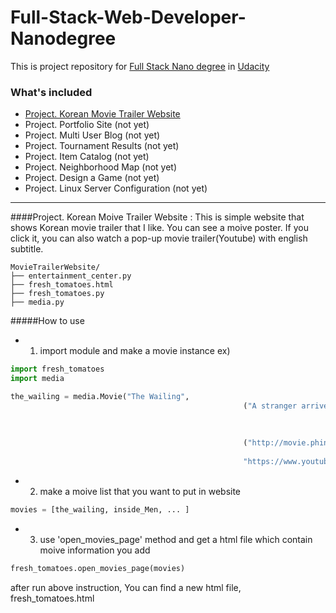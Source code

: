 # Full-Stack-Web-Developer-Nanodegree
This is project repository for [Full Stack Nano degree](https://www.udacity.com/course/full-stack-web-developer-nanodegree--nd004) in [Udacity](https://www.udacity.com/)

### What's included
- [Project. Korean Movie Trailer Website]()
- Project. Portfolio Site (not yet)
- Project. Multi User Blog (not yet)
- Project. Tournament Results (not yet)
- Project. Item Catalog (not yet)
- Project. Neighborhood Map (not yet)
- Project. Design a Game (not yet)
- Project. Linux Server Configuration (not yet)

---
####Project. Korean Moive Trailer Website
: This is simple website that shows Korean movie trailer that I like. You can see a moive poster. If you click it, you can also watch a pop-up movie trailer(Youtube) with english subtitle.
```
MovieTrailerWebsite/
├── entertainment_center.py 
├── fresh_tomatoes.html
├── fresh_tomatoes.py
├── media.py
```
#####How to use
- 1. import module and make a movie instance
ex)
```python
import fresh_tomatoes
import media

the_wailing = media.Movie("The Wailing",
                                                    ("A stranger arrives in a little village and soon af"
                                                                                "ter a mysterious sickness starts spreading. A poli"
                                                                                "ce man is drawn into the incident and is forced to"
                                                                                " solve the mystery in order to save his daughter"),
                                                    ("http://movie.phinf.naver.net/20160425_165/14615601"
                                                                                "65179gYQ0g_JPEG/movie_image.jpg"),
                                                    "https://www.youtube.com/watch?v=43uAputjI4k")

```
- 2. make a moive list that you want to put in website
```python
movies = [the_wailing, inside_Men, ... ]
```
- 3. use 'open_movies_page' method and get a html file which contain moive information you add
```python
fresh_tomatoes.open_movies_page(movies)
```
after run above instruction, You can find a new html file, fresh_tomatoes.html
